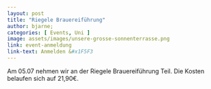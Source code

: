 ```yaml
---
layout: post
title: "Riegele Brauereiführung"
author: bjarne;
categories: [ Events, Uni ]
image: assets/images/unsere-grosse-sonnenterrasse.png
link: event-anmeldung
link-text: Anmelden &#x1F5F3
---
```

Am 05.07 nehmen wir an der Riegele Brauereiführung Teil. Die Kosten belaufen sich auf 21,90€.

